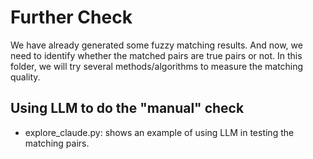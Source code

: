 # Further Check

We have already generated some fuzzy matching results. And now, we need to identify whether the matched pairs are true pairs or not. In this folder, we will try several methods/algorithms to measure the matching quality.

## Using LLM to do the "manual" check
- explore_claude.py: shows an example of using LLM in testing the matching pairs. 